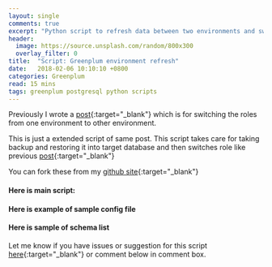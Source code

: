 ```yaml
---
layout: single
comments: true
excerpt: "Python script to refresh data between two environments and switch the roles"
header:
  image: https://source.unsplash.com/random/800x300
  overlay_filter: 0
title:  "Script: Greenplum environment refresh"
date:   2018-02-06 10:10:10 +0800
categories: Greenplum
read: 15 mins
tags: greenplum postgresql python scripts
---
```


Previously I wrote a [post](http://pgyogesh.com/greenplum/2017/12/14/environment_refresh.html){:target="_blank"} which is for switching the roles from one environment to other environment.

This is just a extended script of same post. This script takes care for taking backup and restoring it into target database and then switches role like previous [post](http://pgyogesh.com/greenplum/2017/12/14/environment_refresh.html){:target="_blank"}

You can fork these from my [github site](https://github.com/pgyogesh/greenplum-environment-refresh){:target="_blank"}

#### Here is main script:

<script src="https://gist.github.com/pgyogesh/aa6a5948c4ee0da597c4776b859ffd4a.js"></script>

#### Here is example of sample config file

<script src="https://gist.github.com/pgyogesh/f51d16ca06479a9633654a37316b89dd.js"></script>

#### Here is sample of schema list

<script src="https://gist.github.com/pgyogesh/d581b75bb3ec53e5881dddb785d86ec1.js"></script>

Let me know if you have issues or suggestion for this script [here](https://github.com/pgyogesh/greenplum-environment-refresh/issues/new){:target="_blank"} or comment below in comment box.
